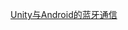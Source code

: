 [Unity与Android的蓝牙通信](https://cxx0822.github.io/2021/10/20/unity-yu-android-de-lan-ya-tong-xin/#more)
